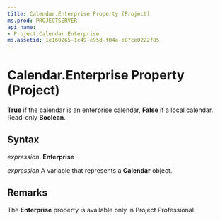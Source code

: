 ```yaml
---
title: Calendar.Enterprise Property (Project)
ms.prod: PROJECTSERVER
api_name:
- Project.Calendar.Enterprise
ms.assetid: 1e160265-1c49-e95d-f04e-e87ce0222f85
---
```



# Calendar.Enterprise Property (Project)

 **True** if the calendar is an enterprise calendar, **False** if a local calendar. Read-only **Boolean**.


## Syntax

 _expression_. **Enterprise**

 _expression_ A variable that represents a **Calendar** object.


## Remarks

The  **Enterprise** property is available only in Project Professional.


